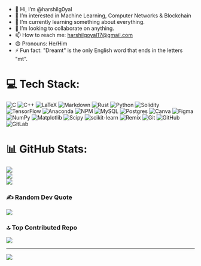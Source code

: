 - 👋 Hi, I’m @harshilg0yal
- 👀 I’m interested in Machine Learning, Computer Networks & Blockchain
- 🌱 I’m currently learning something about everything.
- 💞️ I’m looking to collaborate on anything.
- 📫 How to reach me: harshilgoyal17@gmail.com
- 😄 Pronouns: He/Him
- ⚡ Fun fact: "Dreamt" is the only English word that ends in the letters "mt".

# 💻 Tech Stack:
![C](https://img.shields.io/badge/c-%2300599C.svg?style=flat&logo=c&logoColor=white) ![C++](https://img.shields.io/badge/c++-%2300599C.svg?style=flat&logo=c%2B%2B&logoColor=white) ![LaTeX](https://img.shields.io/badge/latex-%23008080.svg?style=flat&logo=latex&logoColor=white) ![Markdown](https://img.shields.io/badge/markdown-%23000000.svg?style=flat&logo=markdown&logoColor=white) ![Rust](https://img.shields.io/badge/rust-%23000000.svg?style=flat&logo=rust&logoColor=white) ![Python](https://img.shields.io/badge/python-3670A0?style=flat&logo=python&logoColor=ffdd54) ![Solidity](https://img.shields.io/badge/Solidity-%23363636.svg?style=flat&logo=solidity&logoColor=white) ![TensorFlow](https://img.shields.io/badge/TensorFlow-%23FF6F00.svg?style=flat&logo=TensorFlow&logoColor=white) ![Anaconda](https://img.shields.io/badge/Anaconda-%2344A833.svg?style=flat&logo=anaconda&logoColor=white) ![NPM](https://img.shields.io/badge/NPM-%23CB3837.svg?style=flat&logo=npm&logoColor=white) ![MySQL](https://img.shields.io/badge/mysql-4479A1.svg?style=flat&logo=mysql&logoColor=white) ![Postgres](https://img.shields.io/badge/postgres-%23316192.svg?style=flat&logo=postgresql&logoColor=white) ![Canva](https://img.shields.io/badge/Canva-%2300C4CC.svg?style=flat&logo=Canva&logoColor=white) ![Figma](https://img.shields.io/badge/figma-%23F24E1E.svg?style=flat&logo=figma&logoColor=white) ![NumPy](https://img.shields.io/badge/numpy-%23013243.svg?style=flat&logo=numpy&logoColor=white) ![Matplotlib](https://img.shields.io/badge/Matplotlib-%23ffffff.svg?style=flat&logo=Matplotlib&logoColor=black) ![Scipy](https://img.shields.io/badge/SciPy-%230C55A5.svg?style=flat&logo=scipy&logoColor=%white) ![scikit-learn](https://img.shields.io/badge/scikit--learn-%23F7931E.svg?style=flat&logo=scikit-learn&logoColor=white) ![Remix](https://img.shields.io/badge/remix-%23000.svg?style=flat&logo=remix&logoColor=white) ![Git](https://img.shields.io/badge/git-%23F05033.svg?style=flat&logo=git&logoColor=white) ![GitHub](https://img.shields.io/badge/github-%23121011.svg?style=flat&logo=github&logoColor=white) ![GitLab](https://img.shields.io/badge/gitlab-%23181717.svg?style=flat&logo=gitlab&logoColor=white)
# 📊 GitHub Stats:
![](https://github-readme-stats.vercel.app/api?username=harshilg0yal&theme=catppuccin_mocha&hide_border=false&include_all_commits=true&count_private=false)<br/>
![](https://github-readme-streak-stats.herokuapp.com/?user=harshilg0yal&theme=catppuccin_mocha&hide_border=false)<br/>
![](https://github-readme-stats.vercel.app/api/top-langs/?username=harshilg0yal&theme=catppuccin_mocha&hide_border=false&include_all_commits=true&count_private=false&layout=compact)

### ✍️ Random Dev Quote
![](https://quotes-github-readme.vercel.app/api?type=vetical&theme=gruvbox)

### 🔝 Top Contributed Repo
![](https://github-contributor-stats.vercel.app/api?username=harshilg0yal&limit=5&theme=gruvbox&combine_all_yearly_contributions=true)

---
[![](https://visitcount.itsvg.in/api?id=harshilg0yal&icon=0&color=2)](https://visitcount.itsvg.in)

<!-- Proudly created with GPRM ( https://gprm.itsvg.in ) -->
